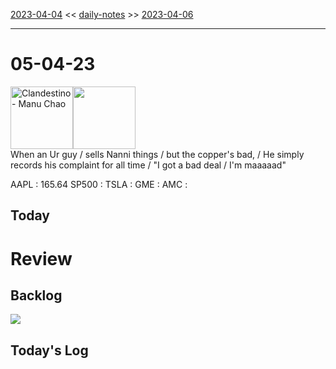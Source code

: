 [2023-04-04](daily_notes/2023-04-04) << [daily-notes](notes/daily-notes.md) >> [2023-04-06](daily_notes/2023-04-06)

---
# 05-04-23
<a href='spotify:album:1pbv5B5KgzK25qbMSxomr0'><img src='https://i.scdn.co/image/dfb49ebb87fa47a24b29defbb1a2e00425ccf20c' alt='Clandestino - Manu Chao' height=100></a><img src='https://imgs.xkcd.com/comics/my_favorite_things.png' height=100>
<br>When an Ur guy / sells Nanni things / but the copper's bad, / He simply records his complaint for all time / "I got a bad deal / I'm maaaaad"

AAPL : 165.64 
SP500 : 
TSLA :
GME :
AMC :

## Today



# Review


## Backlog


![](https://i.imgur.com/N8S8mAZ.png)
## Today's Log
